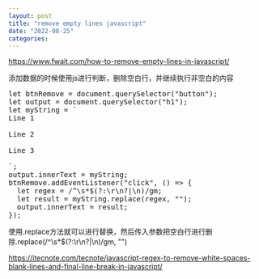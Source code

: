 ```yaml
---
layout: post
title: "remove empty lines javascript"
date: "2022-08-25"
categories: 
---
```

<p><a href="https://www.fwait.com/how-to-remove-empty-lines-in-javascript/">https://www.fwait.com/how-to-remove-empty-lines-in-javascript/</a></p>

<p>添加数据的时候使用js进行判断，删除空白行，并继续执行非空白的内容</p>

<pre class="enlighter-clipboard">
let btnRemove = document.querySelector(&quot;button&quot;);
let output = document.querySelector(&quot;h1&quot;);
let myString = `
Line 1

Line 2

Line 3

`;
output.innerText = myString;
btnRemove.addEventListener(&quot;click&quot;, () =&gt; {
  let regex = /^\s*$(?:\r\n?|\n)/gm;
  let result = myString.replace(regex, &quot;&quot;);
  output.innerText = result;
});</pre>

<p>使用.replace方法就可以进行替换，然后传入参数把空白行进行删除.replace(/^\s*$(?:\r\n?|\n)/gm, &quot;&quot;)</p>

<p><a href="https://itecnote.com/tecnote/javascript-regex-to-remove-white-spaces-blank-lines-and-final-line-break-in-javascript/">https://itecnote.com/tecnote/javascript-regex-to-remove-white-spaces-blank-lines-and-final-line-break-in-javascript/</a></p>

